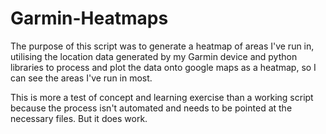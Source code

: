 # Garmin-Heatmaps
The purpose of this script was to generate a heatmap of areas I've run in, utilising the location data generated by my Garmin device and python libraries to process and plot the data onto google maps as a heatmap, so I can see the areas I've run in most. 

This is more a test of concept and learning exercise than a working script because the process isn't automated and needs to be pointed at the necessary files. But it does work.
